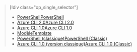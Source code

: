 > [!div class="op_single_selector"]
> * [<span data-ttu-id="4e065-101">PowerShell</span><span class="sxs-lookup"><span data-stu-id="4e065-101">PowerShell</span></span>](../articles/virtual-network/virtual-network-deploy-multinic-arm-ps.md)
> * [<span data-ttu-id="4e065-102">Azure CLI 2.0</span><span class="sxs-lookup"><span data-stu-id="4e065-102">Azure CLI 2.0</span></span>](../articles/virtual-network/virtual-network-deploy-multinic-arm-cli.md)
> * [<span data-ttu-id="4e065-103">Azure CLI 1.0</span><span class="sxs-lookup"><span data-stu-id="4e065-103">Azure CLI 1.0</span></span>](../articles/virtual-network/virtual-network-deploy-multinic-cli-nodejs.md)
> * [<span data-ttu-id="4e065-104">Modèle</span><span class="sxs-lookup"><span data-stu-id="4e065-104">Template</span></span>](../articles/virtual-network/virtual-network-deploy-multinic-arm-template.md)
> * [<span data-ttu-id="4e065-105">PowerShell (classique)</span><span class="sxs-lookup"><span data-stu-id="4e065-105">PowerShell (Classic)</span></span>](../articles/virtual-network/virtual-network-deploy-multinic-classic-ps.md)
> * [<span data-ttu-id="4e065-106">Azure CLI 1.0 (version classique)</span><span class="sxs-lookup"><span data-stu-id="4e065-106">Azure CLI 1.0 (Classic)</span></span>](../articles/virtual-network/virtual-network-deploy-multinic-classic-cli.md)
